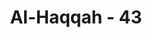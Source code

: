 ---
title: "Al-Haqqah - 43"
no: 43
arabic_no: ٤٣
ayah: تَنْزِيْلٌ مِّنْ رَّبِّ الْعٰلَمِيْنَ 
translation: "Ia (Al-Qur'an) adalah wahyu yang diturunkan dari Tuhan seluruh alam. "
tafsir: "Al-Qur'an benar-benar berasal dari Tuhan Maha Pencipta, Maha Pengatur, Maha Penjaga dan Maha Menguasai seluruh alam."
---